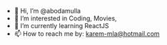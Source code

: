 - 👋 Hi, I’m @abodamulla
- 👀 I’m interested in Coding, Movies, 
- 🌱 I’m currently learning ReactJS
- 📫 How to reach me by: karem-mla@hotmail.com
